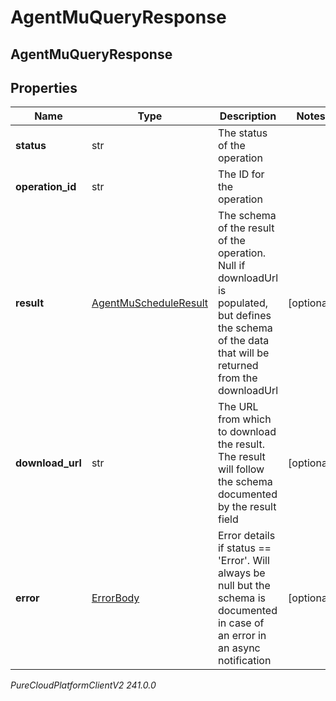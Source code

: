 # AgentMuQueryResponse

## AgentMuQueryResponse

## Properties

|Name | Type | Description | Notes|
|------------ | ------------- | ------------- | -------------|
| **status** | str | The status of the operation | |
| **operation_id** | str | The ID for the operation | |
| **result** | [AgentMuScheduleResult](AgentMuScheduleResult) | The schema of the result of the operation. Null if downloadUrl is populated, but defines the schema of the data that will be returned from the downloadUrl | [optional] |
| **download_url** | str | The URL from which to download the result. The result will follow the schema documented by the result field | [optional] |
| **error** | [ErrorBody](ErrorBody) | Error details if status &#x3D;&#x3D; &#39;Error&#39;. Will always be null but the schema is documented in case of an error in an async notification | [optional] |



_PureCloudPlatformClientV2 241.0.0_
